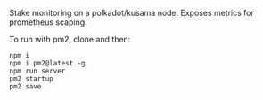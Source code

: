 Stake monitoring on a polkadot/kusama node. Exposes metrics for prometheus scaping.

To run with pm2, clone and then:

```
npm i
npm i pm2@latest -g
npm run server
pm2 startup
pm2 save
```
